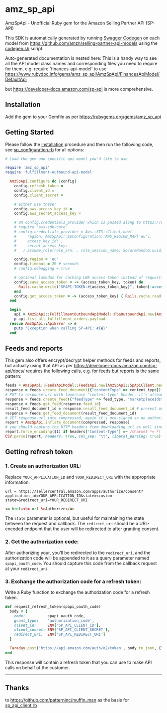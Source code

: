 # amz_sp_api

AmzSpApi - Unofficial Ruby gem for the Amazon Selling Partner API (SP-API)

This SDK is automatically generated by running [Swagger Codegen](https://github.com/swagger-api/swagger-codegen) on each model from https://github.com/amzn/selling-partner-api-models using the [codegen.sh](codegen.sh) script.  

Auto-generated documentation is nested here:  This is a handy way to see all the API model class names and corresponding files you need to require for them, e.g. require 'finances-api-model' to use https://www.rubydoc.info/gems/amz_sp_api/AmzSpApi/FinancesApiModel/DefaultApi

but https://developer-docs.amazon.com/sp-api is more comprehensive. 

## Installation

Add the gem to your Gemfile as per https://rubygems.org/gems/amz_sp_api

## Getting Started

Please follow the [installation](#installation) procedure and then run the following code, see [sp_configuration.rb](lib/sp_configuration.rb) for all options:
```ruby
# Load the gem and specific api model you'd like to use

require 'amz_sp_api'
require 'fulfillment-outbound-api-model'

  AmzSpApi.configure do |config|
    config.refresh_token = 
    config.client_id = 
    config.client_secret = 

    # either use these:
    config.aws_access_key_id = 
    config.aws_secret_access_key = 

    # OR config.credentials_provider which is passed along to https://docs.aws.amazon.com/sdk-for-ruby/v3/api/Aws/Sigv4/Signer.html, e.g.
    # require 'aws-sdk-core'
    # config.credentials_provider = Aws::STS::Client.new(
    #     region: AmzSpApi::SpConfiguration::AWS_REGION_MAP['eu'],
    #     access_key_id: ,
    #     secret_access_key: 
    #   ).assume_role(role_arn: , role_session_name: SecureRandom.uuid)

    config.region = 'eu'
    config.timeout = 20 # seconds
    # config.debugging = true

    # optional lambdas for caching LWA access token instead of requesting it each time, e.g.:
    config.save_access_token = -> (access_token_key, token) do
      Rails.cache.write("SPAPI-TOKEN-#{access_token_key}", token[:access_token], expires_in: token[:expires_in] - 60)
    end
    config.get_access_token = -> (access_token_key) { Rails.cache.read("SPAPI-TOKEN-#{access_token_key}") }
  end

  begin
    api = AmzSpApi::FulfillmentOutboundApiModel::FbaOutboundApi.new(AmzSpApi::SpApiClient.new)
    p api.list_all_fulfillment_orders.payload
  rescue AmzSpApi::ApiError => e
    puts "Exception when calling SP-API: #{e}"
  end
```

## Feeds and reports

This gem also offers encrypt/decrypt helper methods for feeds and reports, but actually using that API as per https://developer-docs.amazon.com/sp-api/docs/ requires the following calls, e.g. for feeds but reports is the same pattern:

```ruby
feeds = AmzSpApi::FeedsApiModel::FeedsApi.new(AmzSpApi::SpApiClient.new)
response = feeds.create_feed_document({"contentType" => content_type})
# PUT to response.url with lowercase "content-type" header, it's already pre-signed
response = feeds.create_feed({"feedType" => feed_type, "marketplaceIds" => marketplace_ids, "inputFeedDocumentId" => response.feed_document_id})
response = feeds.get_feed(response.feed_id)
result_feed_document_id = response.result_feed_document_id # present once it is successful
response = feeds.get_feed_document(result_feed_document_id)
# GET response.url into compressed, again it's pre-signed so no authorization needed
report = AmzSpApi.inflate_document(compressed, response)
# you should capture the HTTP headers from downloading url as well since it's often Cp1252
report.force_encoding($1) if headers['Content-Type'] =~ /charset *= *([^;]+)/
CSV.parse(report, headers: true, col_sep: "\t", liberal_parsing: true) # if it's a CSV report type
```

## Getting refresh token 

### 1. Create an authorization URL:

Replace `YOUR_APPLICATION_ID` and `YOUR_REDIRECT_URI` with the appropriate information.

```
url = https://sellercentral.amazon.com/apps/authorize/consent?application_id=YOUR_APPLICATION_ID&state=<custom-state>&redirect_uri=YOUR_REDIRECT_URI
```

```markdown
<a href=<%= url %>Authorize</a>
```

The `state` parameter is optional, but useful for maintaining the state between the request and callback. The `redirect_uri` should be a URL-encoded endpoint that the user will be redirected to after granting consent.

### 2. Get the authorization code:

After authorizing your, you'll be redirected to the `redirect_uri`, and the authorization code will be appended to it as a query parameter named `spapi_oauth_code`. You should capture this code from the callback request at your `redirect_uri`.

### 3. Exchange the authorization code for a refresh token:

Write a Ruby function to exchange the authorization code for a refresh token.

```ruby
def request_refresh_token(spapi_oauth_code)
  body = {
    code:          spapi_oauth_code,
    grant_type:    'authorization_code',
    client_id:     ENV['SP_API_CLIENT_ID'],
    client_secret: ENV['SP_API_CLIENT_SECRET'],
    redirect_uri:  ENV['SP_API_REDIRECT_URI']
  }

  Faraday.post('https://api.amazon.com/auth/o2/token', body.to_json, {"Content-Type" => "application/json"});
end
```

This response will contain a refresh token that you can use to make API calls on behalf of the customer.

---

## Thanks

to https://github.com/patterninc/muffin_man as the basis for [sp_api_client.rb](lib/sp_api_client.rb)
